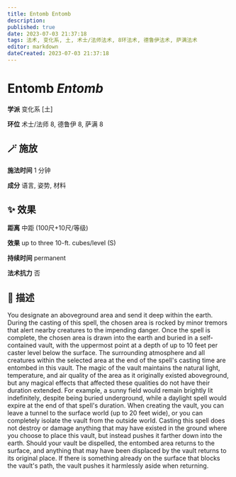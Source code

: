```yaml
---
title: Entomb Entomb
description: 
published: true
date: 2023-07-03 21:37:18
tags: 法术, 变化系, 土, 术士/法师法术, 8环法术, 德鲁伊法术, 萨满法术
editor: markdown
dateCreated: 2023-07-03 21:37:18
---
```


# **Entomb** *Entomb*

**学派** 变化系 \[土\] 

**环位** 术士/法师 8, 德鲁伊 8, 萨满 8

## 🪄 施放

**施法时间** 1 分钟

**成分** 语言, 姿势, 材料

## ✨ 效果  

**距离** 中距 (100尺+10尺/等级) 

**效果** up to three 10-ft. cubes/level (S) 

**持续时间** permanent 

**法术抗力** 否

## 📖 描述

You designate an aboveground area and send it deep within the earth. During the casting of this spell, the chosen area is rocked by minor tremors that alert nearby creatures to the impending danger. Once the spell is complete, the chosen area is drawn into the earth and buried in a self-contained vault, with the uppermost point at a depth of up to 10 feet per caster level below the surface. The surrounding atmosphere and all creatures within the selected area at the end of the spell's casting time are entombed in this vault.  The magic of the vault maintains the natural light, temperature, and air quality of the area as it originally existed aboveground, but any magical effects that affected these qualities do not have their duration extended. For example, a sunny field would remain brightly lit indefinitely, despite being buried underground, while a daylight spell would expire at the end of that spell's duration.  When creating the vault, you can leave a tunnel to the surface world (up to 20 feet wide), or you can completely isolate the vault from the outside world. Casting this spell does not destroy or damage anything that may have existed in the ground where you choose to place this vault, but instead pushes it farther down into the earth. Should your vault be dispelled, the entombed area returns to the surface, and anything that may have been displaced by the vault returns to its original place. If there is something already on the surface that blocks the vault's path, the vault pushes it harmlessly aside when returning.
    